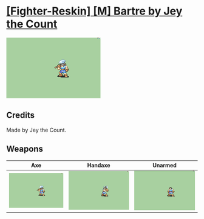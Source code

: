 # [\[Fighter-Reskin\] \[M\] Bartre by Jey the Count](./)

<img src="./3.%20Axe/Axe_000.png" alt="[Fighter-Reskin] [M] Bartre by Jey the Count standing" />

## Credits

Made by Jey the Count.

## Weapons


|Axe |Handaxe |Unarmed |
|  :---: | :---: | :---: |
| <img alt="Axe animation" src="./3.%20Axe/Axe.gif" /> | <img alt="Handaxe animation" src="./4.%20Handaxe/Handaxe.gif" /> | <img alt="Unarmed animation" src="./8.%20Unarmed/Unarmed.gif" /> |
